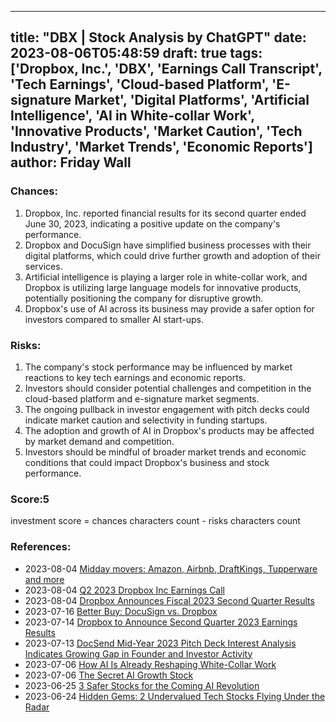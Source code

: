 
---
title: "DBX | Stock Analysis by ChatGPT"
date: 2023-08-06T05:48:59
draft: true
tags: ['Dropbox, Inc.', 'DBX', 'Earnings Call Transcript', 'Tech Earnings', 'Cloud-based Platform', 'E-signature Market', 'Digital Platforms', 'Artificial Intelligence', 'AI in White-collar Work', 'Innovative Products', 'Market Caution', 'Tech Industry', 'Market Trends', 'Economic Reports']
author: Friday Wall
---

### Chances:
1. Dropbox, Inc. reported financial results for its second quarter ended June 30, 2023, indicating a positive update on the company's performance.
2. Dropbox and DocuSign have simplified business processes with their digital platforms, which could drive further growth and adoption of their services.
3. Artificial intelligence is playing a larger role in white-collar work, and Dropbox is utilizing large language models for innovative products, potentially positioning the company for disruptive growth.
4. Dropbox's use of AI across its business may provide a safer option for investors compared to smaller AI start-ups.
### Risks:
1. The company's stock performance may be influenced by market reactions to key tech earnings and economic reports.
2. Investors should consider potential challenges and competition in the cloud-based platform and e-signature market segments.
3. The ongoing pullback in investor engagement with pitch decks could indicate market caution and selectivity in funding startups.
4. The adoption and growth of AI in Dropbox's products may be affected by market demand and competition.
5. Investors should be mindful of broader market trends and economic conditions that could impact Dropbox's business and stock performance.
### Score:5
investment score = chances characters count - risks characters count
### References:
- 2023-08-04 [Midday movers: Amazon, Airbnb, DraftKings, Tupperware and more](https://finance.yahoo.com/news/amazon-draftkings-dropbox-rise-premarket-074501679.html?.tsrc=rss)
- 2023-08-04 [Q2 2023 Dropbox Inc Earnings Call](https://finance.yahoo.com/news/q2-2023-dropbox-inc-earnings-114011696.html?.tsrc=rss)
- 2023-08-04 [Dropbox Announces Fiscal 2023 Second Quarter Results](https://finance.yahoo.com/news/dropbox-announces-fiscal-2023-second-200400088.html?.tsrc=rss)
- 2023-07-16 [Better Buy: DocuSign vs. Dropbox](https://finance.yahoo.com/m/6ea5ebf3-bbbf-368a-a86a-155e83ce1cbb/better-buy%3A-docusign-vs..html?.tsrc=rss)
- 2023-07-14 [Dropbox to Announce Second Quarter 2023 Earnings Results](https://finance.yahoo.com/news/dropbox-announce-second-quarter-2023-200400415.html?.tsrc=rss)
- 2023-07-13 [DocSend Mid-Year 2023 Pitch Deck Interest Analysis Indicates Growing Gap in Founder and Investor Activity](https://finance.yahoo.com/news/docsend-mid-2023-pitch-deck-130000351.html?.tsrc=rss)
- 2023-07-06 [How AI Is Already Reshaping White-Collar Work](https://finance.yahoo.com/video/ai-already-reshaping-white-collar-093000744.html?.tsrc=rss)
- 2023-07-06 [The Secret AI Growth Stock](https://finance.yahoo.com/m/8a915c94-8df0-3363-8e86-ca92e978341c/the-secret-ai-growth-stock.html?.tsrc=rss)
- 2023-06-25 [3 Safer Stocks for the Coming AI Revolution](https://finance.yahoo.com/m/2d187ad5-7309-3587-a86a-a8b919687e8c/3-safer-stocks-for-the-coming.html?.tsrc=rss)
- 2023-06-24 [Hidden Gems: 2 Undervalued Tech Stocks Flying Under the Radar](https://finance.yahoo.com/news/hidden-gems-2-undervalued-tech-212700660.html?.tsrc=rss)


                